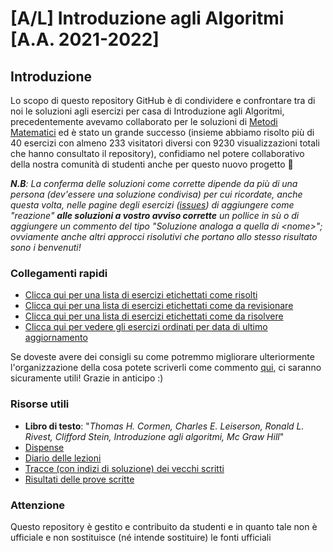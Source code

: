 # [A/L] Introduzione agli Algoritmi [A.A. 2021-2022]

## Introduzione

Lo scopo di questo repository GitHub è di condividere e confrontare tra di noi le soluzioni agli esercizi per casa di Introduzione agli Algoritmi, precedentemente avevamo collaborato per le soluzioni di [Metodi Matematici](https://github.com/sapienzastudentsnetwork/mmi2122) ed è stato un grande successo (insieme abbiamo risolto più di 40 esercizi con almeno 233 visitatori diversi con 9230 visualizzazioni totali che hanno consultato il repository), confidiamo nel potere collaborativo della nostra comunità di studenti anche per questo nuovo progetto 🙂

_**N.B**: La conferma delle soluzioni come corrette dipende da più di una persona (dev'essere una soluzione condivisa) per cui ricordate, anche questa volta, nelle pagine degli esercizi ([issues](https://github.com/sapienzastudentsnetwork/introalgo2122/issues?q=is%3Aissue+sort%3Aupdated-desc+)) di aggiungere come "reazione" **alle soluzioni a vostro avviso corrette** un pollice in sù o di aggiungere un commento del tipo "Soluzione analoga a quella di \<nome\>"; ovviamente anche altri approcci risolutivi che portano allo stesso risultato sono i benvenuti!_

### Collegamenti rapidi

- [Clicca qui per una lista di esercizi etichettati come risolti](../../issues?q=label%3Arisolto+sort%3Aupdated-desc+)
- [Clicca qui per una lista di esercizi etichettati come da revisionare](../../issues?q=label%3A"da+revisionare")
- [Clicca qui per una lista di esercizi etichettati come da risolvere](../../issues?q=label%3A"da+risolvere")
- [Clicca qui per vedere gli esercizi ordinati per data di ultimo aggiornamento](../../issues?q=sort%3Aupdated-desc+)

Se doveste avere dei consigli su come potremmo migliorare ulteriormente l'organizzazione della cosa potete scriverli come commento [qui](../../issues/1), ci saranno sicuramente utili! Grazie in anticipo :)

### Risorse utili

- **Libro di testo**: "_Thomas H. Cormen, Charles E. Leiserson, Ronald L. Rivest, Clifford Stein, Introduzione agli algoritmi, Mc Graw Hill_"<br/>
- [Dispense](https://twiki.di.uniroma1.it/twiki/view/Intro_algo/AD/Dispense)
- [Diario delle lezioni](https://twiki.di.uniroma1.it/twiki/view/Intro_algo/AD/DiarioDelleLezioni)
- [Tracce (con indizi di soluzione) dei vecchi scritti](https://twiki.di.uniroma1.it/twiki/view/Intro_algo/AD/VecchiScritti)
- [Risultati delle prove scritte](https://twiki.di.uniroma1.it/twiki/view/Intro_algo/AD/Risultati)

### Attenzione

Questo repository è gestito e contribuito da studenti e in quanto tale non è ufficiale e non sostituisce (né intende sostituire) le fonti ufficiali
